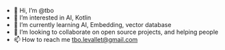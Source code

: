 - 👋 Hi, I’m @tbo
- 👀 I’m interested in AI, Kotlin
- 🌱 I’m currently learning AI, Embedding, vector database
- 💞️ I’m looking to collaborate on open source projects, and helping people
- 📫 How to reach me tbo.levallet@gmail.com

<!---
levallet/levallet is a ✨ special ✨ repository because its `README.md` (this file) appears on your GitHub profile.
You can click the Preview link to take a look at your changes.
--->
